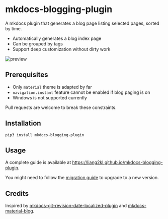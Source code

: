 # mkdocs-blogging-plugin

A mkdocs plugin that generates a blog page listing selected pages, sorted by time.

- Automatically generates a blog index page
- Can be grouped by tags
- Support deep customization without dirty work

![preview](https://s2.loli.net/2021/12/03/GqhwCYTsimlkXK1.png)

## Prerequisites

- Only `material` theme is adapted by far
- `navigation.instant` feature cannot be enabled if blog paging is on
- Windows is not supported currently

Pull requests are welcome to break these constraints.

## Installation

```shell
pip3 install mkdocs-blogging-plugin
```

## Usage

A complete guide is available at https://liang2kl.github.io/mkdocs-blogging-plugin.

You might need to follow the [migration guide](https://liang2kl.github.io/mkdocs-blogging-plugin/migration)
to upgrade to a new version.

## Credits

Inspired by [mkdocs-git-revision-date-localized-plugin](https://github.com/timvink/mkdocs-git-revision-date-localized-plugin) and [mkdocs-material-blog](https://github.com/vuquangtrong/mkdocs-material-blog).
